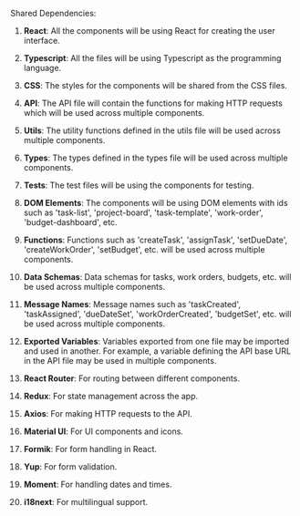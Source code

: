 Shared Dependencies:

1. **React**: All the components will be using React for creating the user interface.

2. **Typescript**: All the files will be using Typescript as the programming language.

3. **CSS**: The styles for the components will be shared from the CSS files.

4. **API**: The API file will contain the functions for making HTTP requests which will be used across multiple components.

5. **Utils**: The utility functions defined in the utils file will be used across multiple components.

6. **Types**: The types defined in the types file will be used across multiple components.

7. **Tests**: The test files will be using the components for testing.

8. **DOM Elements**: The components will be using DOM elements with ids such as 'task-list', 'project-board', 'task-template', 'work-order', 'budget-dashboard', etc.

9. **Functions**: Functions such as 'createTask', 'assignTask', 'setDueDate', 'createWorkOrder', 'setBudget', etc. will be used across multiple components.

10. **Data Schemas**: Data schemas for tasks, work orders, budgets, etc. will be used across multiple components.

11. **Message Names**: Message names such as 'taskCreated', 'taskAssigned', 'dueDateSet', 'workOrderCreated', 'budgetSet', etc. will be used across multiple components.

12. **Exported Variables**: Variables exported from one file may be imported and used in another. For example, a variable defining the API base URL in the API file may be used in multiple components.

13. **React Router**: For routing between different components.

14. **Redux**: For state management across the app.

15. **Axios**: For making HTTP requests to the API.

16. **Material UI**: For UI components and icons.

17. **Formik**: For form handling in React.

18. **Yup**: For form validation.

19. **Moment**: For handling dates and times.

20. **i18next**: For multilingual support.